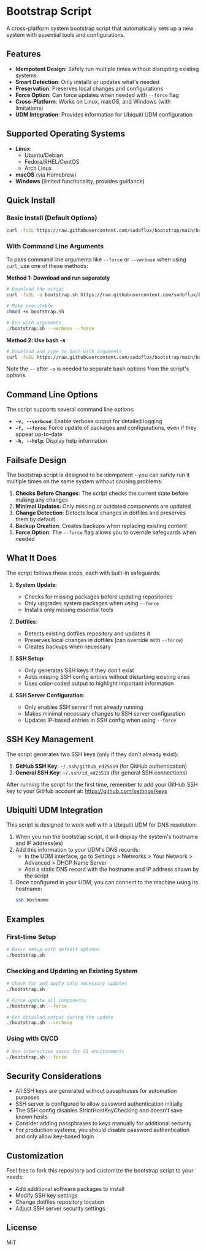 # Bootstrap Script

A cross-platform system bootstrap script that automatically sets up a new system with essential tools and configurations.

## Features

- **Idempotent Design**: Safely run multiple times without disrupting existing systems
- **Smart Detection**: Only installs or updates what's needed
- **Preservation**: Preserves local changes and configurations
- **Force Option**: Can force updates when needed with `--force` flag
- **Cross-Platform**: Works on Linux, macOS, and Windows (with limitations)
- **UDM Integration**: Provides information for Ubiquiti UDM configuration

## Supported Operating Systems

- **Linux**:
  - Ubuntu/Debian
  - Fedora/RHEL/CentOS
  - Arch Linux
- **macOS** (via Homebrew)
- **Windows** (limited functionality, provides guidance)

## Quick Install

### Basic Install (Default Options)

```bash
curl -fsSL https://raw.githubusercontent.com/sudoflux/bootstrap/main/bootstrap.sh | bash
```

### With Command Line Arguments

To pass command line arguments like `--force` or `--verbose` when using `curl`, use one of these methods:

**Method 1: Download and run separately**
```bash
# Download the script
curl -fsSL -o bootstrap.sh https://raw.githubusercontent.com/sudoflux/bootstrap/main/bootstrap.sh

# Make executable
chmod +x bootstrap.sh

# Run with arguments
./bootstrap.sh --verbose --force
```

**Method 2: Use bash -s**
```bash
# Download and pipe to bash with arguments
curl -fsSL https://raw.githubusercontent.com/sudoflux/bootstrap/main/bootstrap.sh | bash -s -- --verbose --force
```

Note the `--` after `-s` is needed to separate bash options from the script's options.

## Command Line Options

The script supports several command line options:

- **`-v, --verbose`**: Enable verbose output for detailed logging
- **`-f, --force`**: Force update of packages and configurations, even if they appear up-to-date
- **`-h, --help`**: Display help information

## Failsafe Design

The bootstrap script is designed to be idempotent - you can safely run it multiple times on the same system without causing problems:

1. **Checks Before Changes**: The script checks the current state before making any changes
2. **Minimal Updates**: Only missing or outdated components are updated
3. **Change Detection**: Detects local changes in dotfiles and preserves them by default
4. **Backup Creation**: Creates backups when replacing existing content
5. **Force Option**: The `--force` flag allows you to override safeguards when needed

## What It Does

The script follows these steps, each with built-in safeguards:

1. **System Update**:
   - Checks for missing packages before updating repositories
   - Only upgrades system packages when using `--force`
   - Installs only missing essential tools

2. **Dotfiles**:
   - Detects existing dotfiles repository and updates it
   - Preserves local changes in dotfiles (can override with `--force`)
   - Creates backups when necessary

3. **SSH Setup**:
   - Only generates SSH keys if they don't exist
   - Adds missing SSH config entries without disturbing existing ones
   - Uses color-coded output to highlight important information

4. **SSH Server Configuration**:
   - Only enables SSH server if not already running
   - Makes minimal necessary changes to SSH server configuration
   - Updates IP-based entries in SSH config when using `--force`

## SSH Key Management

The script generates two SSH keys (only if they don't already exist):

1. **GitHub SSH Key**: `~/.ssh/github_ed25519` (for GitHub authentication)
2. **General SSH Key**: `~/.ssh/id_ed25519` (for general SSH connections)

After running the script for the first time, remember to add your GitHub SSH key to your GitHub account at: https://github.com/settings/keys

## Ubiquiti UDM Integration

This script is designed to work well with a Ubiquiti UDM for DNS resolution:

1. When you run the bootstrap script, it will display the system's hostname and IP address(es)
2. Add this information to your UDM's DNS records:
   - In the UDM interface, go to Settings > Networks > Your Network > Advanced > DHCP Name Server
   - Add a static DNS record with the hostname and IP address shown by the script
3. Once configured in your UDM, you can connect to the machine using its hostname:
   ```bash
   ssh hostname
   ```

## Examples

### First-time Setup

```bash
# Basic setup with default options
./bootstrap.sh
```

### Checking and Updating an Existing System

```bash
# Check for and apply only necessary updates
./bootstrap.sh

# Force update all components
./bootstrap.sh --force

# Get detailed output during the update
./bootstrap.sh --verbose
```

### Using with CI/CD

```bash
# Non-interactive setup for CI environments
./bootstrap.sh --force
```

## Security Considerations

- All SSH keys are generated without passphrases for automation purposes
- SSH server is configured to allow password authentication initially
- The SSH config disables StrictHostKeyChecking and doesn't save known hosts
- Consider adding passphrases to keys manually for additional security
- For production systems, you should disable password authentication and only allow key-based login

## Customization

Feel free to fork this repository and customize the bootstrap script to your needs:

- Add additional software packages to install
- Modify SSH key settings
- Change dotfiles repository location
- Adjust SSH server security settings

## License

MIT